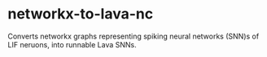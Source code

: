 # networkx-to-lava-nc
Converts networkx graphs representing spiking neural networks (SNN)s of LIF neruons, into runnable Lava SNNs.
